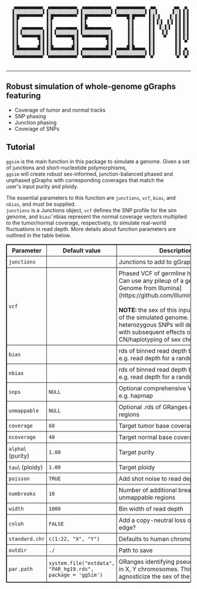 ~~~

   ▄▄▄▄▄▄▄▄▄▄▄  ▄▄▄▄▄▄▄▄▄▄▄  ▄▄▄▄▄▄▄▄▄▄▄  ▄▄▄▄▄▄▄▄▄▄▄  ▄▄       ▄▄  ▄ 
  ▐░░░░░░░░░░░▌▐░░░░░░░░░░░▌▐░░░░░░░░░░░▌▐░░░░░░░░░░░▌▐░░▌     ▐░░▌▐░▌
  ▐░█▀▀▀▀▀▀▀▀▀ ▐░█▀▀▀▀▀▀▀▀▀ ▐░█▀▀▀▀▀▀▀▀▀  ▀▀▀▀█░█▀▀▀▀ ▐░▌░▌   ▐░▐░▌▐░▌
  ▐░▌          ▐░▌          ▐░▌               ▐░▌     ▐░▌▐░▌ ▐░▌▐░▌▐░▌
  ▐░▌ ▄▄▄▄▄▄▄▄ ▐░▌ ▄▄▄▄▄▄▄▄ ▐░█▄▄▄▄▄▄▄▄▄      ▐░▌     ▐░▌ ▐░▐░▌ ▐░▌▐░▌
  ▐░▌▐░░░░░░░░▌▐░▌▐░░░░░░░░▌▐░░░░░░░░░░░▌     ▐░▌     ▐░▌  ▐░▌  ▐░▌▐░▌
  ▐░▌ ▀▀▀▀▀▀█░▌▐░▌ ▀▀▀▀▀▀█░▌ ▀▀▀▀▀▀▀▀▀█░▌     ▐░▌     ▐░▌   ▀   ▐░▌▐░▌
  ▐░▌       ▐░▌▐░▌       ▐░▌          ▐░▌     ▐░▌     ▐░▌       ▐░▌ ▀ 
  ▐░█▄▄▄▄▄▄▄█░▌▐░█▄▄▄▄▄▄▄█░▌ ▄▄▄▄▄▄▄▄▄█░▌ ▄▄▄▄█░█▄▄▄▄ ▐░▌       ▐░▌ ▄ 
  ▐░░░░░░░░░░░▌▐░░░░░░░░░░░▌▐░░░░░░░░░░░▌▐░░░░░░░░░░░▌▐░▌       ▐░▌▐░▌
   ▀▀▀▀▀▀▀▀▀▀▀  ▀▀▀▀▀▀▀▀▀▀▀  ▀▀▀▀▀▀▀▀▀▀▀  ▀▀▀▀▀▀▀▀▀▀▀  ▀         ▀  ▀ 
                                                                    
~~~

---

## Robust simulation of whole-genome gGraphs featuring
 * Coverage of tumor and normal tracks
 * SNP phasing
 * Junction phasing
 * Coverage of SNPs

## <font color=black> Tutorial </font>

`ggsim` is the main function in this package to simulate a genome. Given a set of junctions and short-nucleotide polymorphisms, \
`ggsim` will create robust sex-informed, junction-balanced phased and unphased gGraphs with corresponding coverages that match the \
user's input purity and ploidy.   

The essential parameters to this function are `junctions`, `vcf`, `bias`, and `nbias`, and must be supplied. \
`junctions` is a Junctions object, `vcf` defines the SNP profile for the sim genome, and `bias`/`nbias</code> represent the normal coverage vectors multiplied to the tumor/normal coverage, respectively, to simulate real-world fluctuations in read depth. More details about function parameters are outlined in the table below.

<table style="border: 1px solid black; border-collapse: collapse;">
  <tbody>
    <tr>
      <th style="border: 1px solid black; padding: 5px;">Parameter</th>
      <th style="border: 1px solid black; padding: 5px;">Default value</th>
      <th style="border: 1px solid black; padding: 5px;">Description/notes</th>
    </tr>
    <tr>
      <td style="border: 1px solid black; padding: 5px;"><code>junctions</code></td>
      <td style="border: 1px solid black; padding: 5px;"></td>
      <td style="border: 1px solid black; padding: 5px;">Junctions to add to gGraph as a GRangesList</td>
    </tr>
    <tr>
      <td style="border: 1px solid black; padding: 5px;"><code>vcf</code></td>
      <td style="border: 1px solid black; padding: 5px;"></td>
      <td style="border: 1px solid black; padding: 5px;">Phased VCF of germline heterozygous SNPs. Can use any pileup of a genome or a [Platinum Genome from Illumina](https://github.com/Illumina/PlatinumGenomes).<br><br> <b>NOTE:</b> the sex of this input determines the sex of the simulated genome. Presence/absence of heterozygous SNPs will define genome as F/M, with subsequent effects on the defined CN/haplotyping of sex chromosomes. </td>
    </tr>
    <tr>
      <td style="border: 1px solid black; padding: 5px;"><code>bias</code></td>
      <td style="border: 1px solid black; padding: 5px;"></td>
      <td style="border: 1px solid black; padding: 5px;">rds of binned read depth bias for tumor sample e.g. read depth for a random normal sample</td>
    </tr>
    <tr>
      <td style="border: 1px solid black; padding: 5px;"><code>nbias</code></td>
      <td style="border: 1px solid black; padding: 5px;"></td>
      <td style="border: 1px solid black; padding: 5px;">rds of binned read depth bias for normal sample e.g. read depth for a random normal sample</td>
    </tr>
    <tr>
      <td style="border: 1px solid black; padding: 5px;"><code>snps</code></td>
      <td style="border: 1px solid black; padding: 5px;"><code>NULL</code></td>
      <td style="border: 1px solid black; padding: 5px;">Optional comprehensive VCF of reference snps e.g. hapmap</td>
    </tr>
    <tr>
      <td style="border: 1px solid black; padding: 5px;"><code>unmappable</code></td>
      <td style="border: 1px solid black; padding: 5px;"><code>NULL</code></td>
      <td style="border: 1px solid black; padding: 5px;">Optional .rds of GRanges of CN unmappable regions</td>
    </tr>
    <tr>
      <td style="border: 1px solid black; padding: 5px;"><code>coverage</code></td>
      <td style="border: 1px solid black; padding: 5px;"><code>60</code></td>
      <td style="border: 1px solid black; padding: 5px;">Target tumor base coverage</td>
    </tr>
    <tr>
      <td style="border: 1px solid black; padding: 5px;"><code>ncoverage</code></td>
      <td style="border: 1px solid black; padding: 5px;"><code>40</code></td>
      <td style="border: 1px solid black; padding: 5px;">Target normal base coverage</td>
    </tr>
    <tr>
      <td style="border: 1px solid black; padding: 5px;"><code>alpha</code>\
      (purity)</td>
      <td style="border: 1px solid black; padding: 5px;"><code>1.00</code></td>
      <td style="border: 1px solid black; padding: 5px;">Target purity</td>
    </tr>
    <tr>
      <td style="border: 1px solid black; padding: 5px;"><code>tau</code>\
      (ploidy)</td>
      <td style="border: 1px solid black; padding: 5px;"><code>1.00</code></td>
      <td style="border: 1px solid black; padding: 5px;">Target ploidy</td>
    </tr>
    <tr>
      <td style="border: 1px solid black; padding: 5px;"><code>poisson</code></td>
      <td style="border: 1px solid black; padding: 5px;"><code>TRUE</code></td>
      <td style="border: 1px solid black; padding: 5px;">Add shot noise to read depth?</td>
    </tr>
    <tr>
      <td style="border: 1px solid black; padding: 5px;"><code>numbreaks</code></td>
      <td style="border: 1px solid black; padding: 5px;"><code>10</code></td>
      <td style="border: 1px solid black; padding: 5px;">Number of additional breaks to add in CN-unmappable regions</td>
    </tr>
    <tr>
      <td style="border: 1px solid black; padding: 5px;"><code>width</code></td>
      <td style="border: 1px solid black; padding: 5px;"><code>1000</code></td>
      <td style="border: 1px solid black; padding: 5px;">Bin width of read depth</td>
    </tr>
    <tr>
      <td style="border: 1px solid black; padding: 5px;"><code>cnloh</code></td>
      <td style="border: 1px solid black; padding: 5px;"><code>FALSE</code></td>
      <td style="border: 1px solid black; padding: 5px;">Add a copy-neutral loss of heterozygosity edge?</td>
    </tr>
    <tr>
      <td style="border: 1px solid black; padding: 5px;"><code>standard.chr</code></td>
      <td style="border: 1px solid black; padding: 5px;"><code>c(1:22, "X", "Y")</code></td>
      <td style="border: 1px solid black; padding: 5px;">Defaults to human chromosomes</td>
    </tr>
    <tr>
      <td style="border: 1px solid black; padding: 5px;"><code>outdir</code></td>
      <td style="border: 1px solid black; padding: 5px;"><code>./</code></td>
      <td style="border: 1px solid black; padding: 5px;">Path to save</td>
    </tr>
    <tr>
      <td style="border: 1px solid black; padding: 5px;"><code>par.path</code></td>
      <td style="border: 1px solid black; padding: 5px;"><code>system.file("extdata", "PAR_hg19.rds", package = 'ggSim')</code></td>
      <td style="border: 1px solid black; padding: 5px;">GRanges identifying pseudoautosomal regions in X, Y chromosomes. This is used to agnosticize the sex of the <code>bias</code>/<code>nbias</code> vectors.</td>
    </tr>
  </tbody>
</table>



